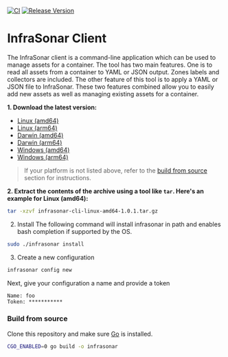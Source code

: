 [![CI](https://github.com/infrasonar/infrasonar-cli/workflows/CI/badge.svg)](https://github.com/infrasonar/infrasonar-cli/actions)
[![Release Version](https://img.shields.io/github/release/infrasonar/infrasonar-cli)](https://github.com/infrasonar/infrasonar-cli/releases)


# InfraSonar Client

The InfraSonar client is a command-line application which can be used to manage assets for a container. The tool has two main features. One is to read all assets from a container to YAML or JSON output. Zones labels and collectors are included. The other feature of this tool is to apply a YAML or JSON file to InfraSonar. These two features combined allow you to easily add new assets as well as managing existing assets for a container.

**1. Download the latest version:**

- [Linux (amd64)](https://github.com/infrasonar/infrasonar-cli/releases/download/v1.0.1/infrasonar-linux-amd64-1.0.1.tar.gz)
- [Linux (arm64)](https://github.com/infrasonar/infrasonar-cli/releases/download/v1.0.1/infrasonar-linux-arm64-1.0.1.tar.gz)
- [Darwin (amd64)](https://github.com/infrasonar/infrasonar-cli/releases/download/v1.0.1/infrasonar-darwin-amd64-1.0.1.tar.gz)
- [Darwin (arm64)](https://github.com/infrasonar/infrasonar-cli/releases/download/v1.0.1/infrasonar-darwin-arm64-1.0.1.tar.gz)
- [Windows (amd64)](https://github.com/infrasonar/infrasonar-cli/releases/download/v1.0.1/infrasonar-windows-amd64-1.0.1.zip)
- [Windows (arm64)](https://github.com/infrasonar/infrasonar-cli/releases/download/v1.0.1/infrasonar-windows-arm64-1.0.1.zip)

> If your platform is not listed above, refer to the [build from source](#build-from-source) section for instructions.

**2. Extract the contents of the archive using a tool like `tar`. Here's an example for Linux (amd64):**
```bash
tar -xzvf infrasonar-cli-linux-amd64-1.0.1.tar.gz
```

2. Install
The following command will install infrasonar in path and enables bash completion if supported by the OS.

```bash
sudo ./infrasonar install
```

3. Create a new configuration

```bash
infrasonar config new
```

Next, give your configuration a name and provide a token

```
Name: foo
Token: ***********
```

### Build from source
Clone this repository and make sure [Go](https://golang.google.cn) is installed.

```bash
CGO_ENABLED=0 go build -o infrasonar
```
